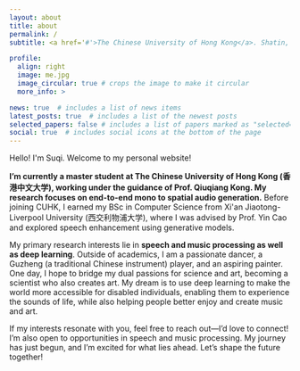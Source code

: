 ```yaml
---
layout: about
title: about
permalink: /
subtitle: <a href='#'>The Chinese University of Hong Kong</a>. Shatin, Hong Kong. 

profile:
  align: right
  image: me.jpg
  image_circular: true # crops the image to make it circular
  more_info: >

news: true  # includes a list of news items
latest_posts: true  # includes a list of the newest posts
selected_papers: false # includes a list of papers marked as "selected={true}"
social: true  # includes social icons at the bottom of the page
---
```


Hello! I'm Suqi. Welcome to my personal website!

**I’m currently a master student at The Chinese University of Hong Kong (香港中文大学), working under the guidance of Prof. Qiuqiang Kong. My research focuses on end-to-end mono to spatial audio generation.** Before joining CUHK, I earned my BSc in Computer Science from Xi'an Jiaotong-Liverpool University (西交利物浦大学), where I was advised by Prof. Yin Cao and explored speech enhancement using generative models.

My primary research interests lie in **speech and music processing as well as deep learning**. Outside of academics, I am a passionate dancer, a Guzheng (a traditional Chinese instrument) player, and an aspiring painter. One day, I hope to bridge my dual passions for science and art, becoming a scientist who also creates art. My dream is to use deep learning to make the world more accessible for disabled individuals, enabling them to experience the sounds of life, while also helping people better enjoy and create music and art.

If my interests resonate with you, feel free to reach out—I’d love to connect! I’m also open to opportunities in speech and music processing. My journey has just begun, and I’m excited for what lies ahead. Let’s shape the future together!
